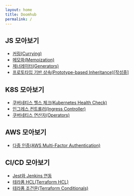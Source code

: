 ```yaml
---
layout: home
title: Doomhub
permalink: /
---
```


## JS 모아보기
- [커링(Currying)][1]
- [메모화(Memoization)][2]
- [제너레이터(Generators)][3]
- [프로토타입 기반 상속(Prototype-based Inheritance)[작성중]][4]

## K8S 모아보기
- [쿠버네티스 헬스 체크(Kubernetes Health Check)][7]
- [인그레스 컨트롤러(Ingress Controller)][5]
- [쿠버네티스 연산자(Operators)][8]

## AWS 모아보기
- [다중 인증(AWS Multi-Factor Authentication)][6]

## CI/CD 모아보기
- [Jest와 Jenkins 연동][9]
- [테라폼 HCL(Terraform HCL)][11]
- [테라폼 조건문(Terraform Conditionals)][10]

[1]: https://doombtter.github.io/js/2023-06-10-Currying.html
[2]: https://doombtter.github.io/js/2023-06-10-Memoization.html
[3]: https://doombtter.github.io/js/2023-06-10-Generators.html
[4]: https://doombtter.github.io/js/2023-06-10-Prototype-based-Inheritance.html
[5]: https://doombtter.github.io/k8s/2023-06-10-IngressController.html
[6]: https://doombtter.github.io/aws/2023-06-10-MFA.html
[7]: https://doombtter.github.io/k8s/2023-06-10-HealthCheck.html
[8]: https://doombtter.github.io/k8s/2023-06-10-Operators.html
[9]: https://doombtter.github.io/cicd/2023-06-10-JestWithJenkins.html
[10]: https://doombtter.github.io/cicd/2023-06-10-Terraformifelse.html
[11]: https://doombtter.github.io/cicd/2023-06-10-HCL.html